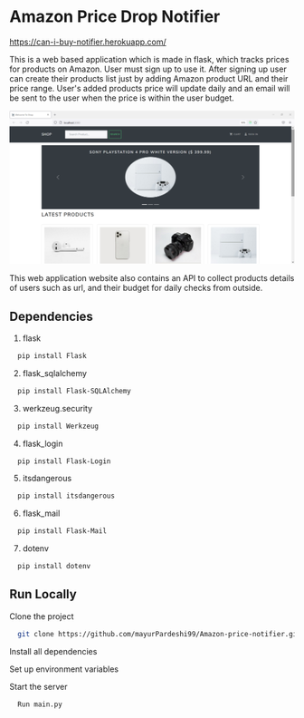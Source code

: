 

# Amazon Price Drop Notifier

https://can-i-buy-notifier.herokuapp.com/

This is a web based application which is made in flask, which tracks prices for products on Amazon. User must sign up to use it. After signing up user can create their products list just by adding Amazon product URL and their price range. User's added products price will update daily and an email will be sent to the user when the price is within the user budget.

![screenshot](https://github.com/mayurPardeshi99/shop/blob/main/Readme_Images/Homescreen.PNG)

This web application  website also contains an API to collect products details of users such as url, and their budget for daily checks from outside.


## Dependencies

1. flask

```bash
  pip install Flask
```
2. flask_sqlalchemy
```bash
  pip install Flask-SQLAlchemy
```
3. werkzeug.security
```bash
  pip install Werkzeug
```
4. flask_login
```bash
  pip install Flask-Login
```
5. itsdangerous
```bash
  pip install itsdangerous
```
6. flask_mail
```bash
  pip install Flask-Mail
```
7. dotenv
```bash
  pip install dotenv
```

## Run Locally

Clone the project

```bash
  git clone https://github.com/mayurPardeshi99/Amazon-price-notifier.git
```

Install all dependencies

Set up environment variables

Start the server

```bash
  Run main.py
```

  
